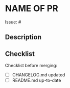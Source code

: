 # NAME OF PR
<!-- Please refer to an issue, or remove this line if the PR is unrelated to an issue -->
Issue: #

## Description

## Checklist
Checklist before merging:
- [ ] CHANGELOG.md updated
- [ ] README.md up-to-date
